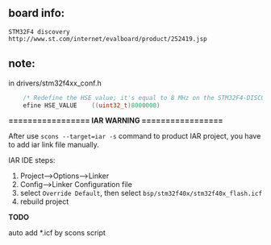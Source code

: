 ## board info:

    STM32F4 discovery
    http://www.st.com/internet/evalboard/product/252419.jsp

## note:

in drivers/stm32f4xx_conf.h

```c
    /* Redefine the HSE value; it's equal to 8 MHz on the STM32F4-DISCOVERY Kit */
    efine HSE_VALUE    ((uint32_t)8000000)
```
 
 **================= IAR WARNING =================**
 
After use `scons --target=iar -s` command to product IAR project, you have to add iar link file manually.

IAR IDE steps:
1. Project-->Options-->Linker
2. Config-->Linker Configuration file
3. select `Override Default`, then select `bsp/stm32f40x/stm32f40x_flash.icf`
4. rebuild project

**TODO**

auto add *.icf by scons script
